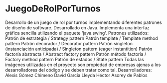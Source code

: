 # JuegoDeRolPorTurnos
Desarrollo de un juego de rol por turnos implementando diferentes patrones de diseño de software.  Desarrollado en Java.  Implementa una interfaz gráfica sencilla utilizando el paquete 'java.swing'.  Patrones utilizados:  Patrón de estrategia / Strategy pattern Patrón template / Template method pattern Patrón decorador / Decorator pattern Patrón singleton (instanciación anticipada) / Singleton pattern (eager instantition) Patrón factoría abstracta / Abstract factory pattern Patrón método factoría / Factory method pattern Patrón de estados / State pattern Todas las imágenes utilizadas en el proyecto son propiedad de empresas ajenas a los desarrolladores del código y se deben tratar como tal.  Desarrolladores:  Alexis Gómez Chimeno David García Lleyda Héctor Asorey de Pablos
